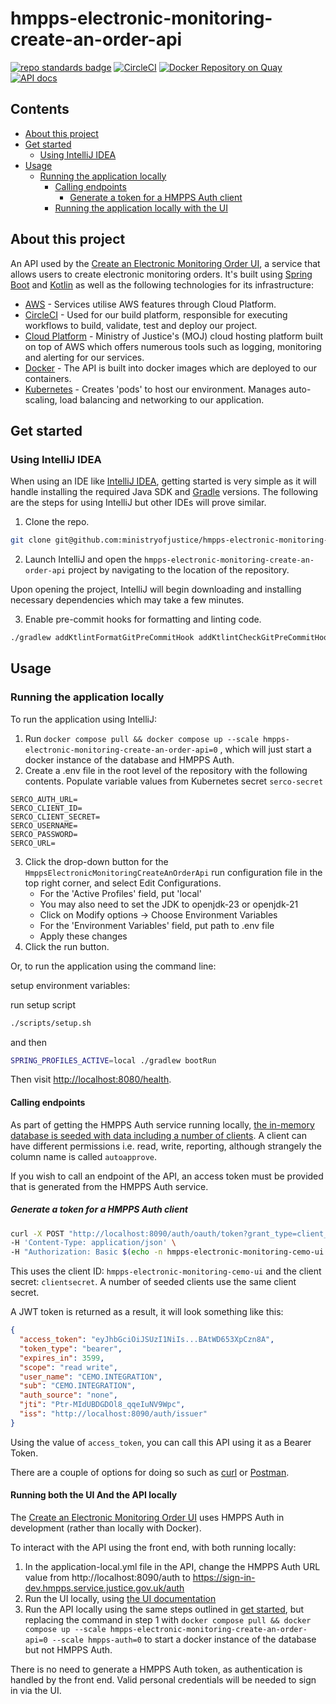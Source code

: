 # hmpps-electronic-monitoring-create-an-order-api
[![repo standards badge](https://img.shields.io/badge/endpoint.svg?&style=flat&logo=github&url=https%3A%2F%2Foperations-engineering-reports.cloud-platform.service.justice.gov.uk%2Fapi%2Fv1%2Fcompliant_public_repositories%2Fhmpps-electronic-monitoring-create-an-order-api)](https://operations-engineering-reports.cloud-platform.service.justice.gov.uk/public-report/hmpps-electronic-monitoring-create-an-order-api "Link to report")
[![CircleCI](https://circleci.com/gh/ministryofjustice/hmpps-electronic-monitoring-create-an-order-api/tree/main.svg?style=svg)](https://circleci.com/gh/ministryofjustice/hmpps-electronic-monitoring-create-an-order-api)
[![Docker Repository on Quay](https://img.shields.io/badge/quay.io-repository-2496ED.svg?logo=docker)](https://quay.io/repository/hmpps/hmpps-electronic-monitoring-create-an-order-api)
[![API docs](https://img.shields.io/badge/API_docs_-view-85EA2D.svg?logo=swagger)](https://hmpps-electronic-monitoring-create-an-order-api-dev.hmpps.service.justice.gov.uk/webjars/swagger-ui/index.html?configUrl=/v3/api-docs)

## Contents
- [About this project](#about-this-project)
- [Get started](#get-started)
    - [Using IntelliJ IDEA](#using-intellij-idea)
- [Usage](#usage)
    - [Running the application locally](#running-the-application-locally)
      - [Calling endpoints](#calling-endpoints)
        - [Generate a token for a HMPPS Auth client](#generate-a-token-for-a-hmpps-auth-client)
      - [Running the application locally with the UI](#running-both-the-ui-and-the-api-locally)


## About this project

An API used by the [Create an Electronic Monitoring Order UI](https://github.com/ministryofjustice/hmpps-electronic-monitoring-create-an-order), 
a service that allows users to create electronic monitoring orders.
It's built using [Spring Boot](https://spring.io/projects/spring-boot/) and [Kotlin](https://kotlinlang.org/)
as well as the following technologies for its infrastructure:
- [AWS](https://aws.amazon.com/) - Services utilise AWS features through Cloud Platform.
- [CircleCI](https://circleci.com/developer) - Used for our build platform, responsible for executing workflows to
  build, validate, test and deploy our project.
- [Cloud Platform](https://user-guide.cloud-platform.service.justice.gov.uk/#cloud-platform-user-guide) - Ministry of
  Justice's (MOJ) cloud hosting platform built on top of AWS which offers numerous tools such as logging, monitoring and
  alerting for our services.
- [Docker](https://www.docker.com/) - The API is built into docker images which are deployed to our containers.
- [Kubernetes](https://kubernetes.io/docs/home/) - Creates 'pods' to host our environment. Manages auto-scaling, load
  balancing and networking to our application.

## Get started

### Using IntelliJ IDEA

When using an IDE like [IntelliJ IDEA](https://www.jetbrains.com/idea/), getting started is very simple as it will
handle installing the required Java SDK and [Gradle](https://gradle.org/) versions. The following are the steps for
using IntelliJ but other IDEs will prove similar.

1. Clone the repo.

```bash
git clone git@github.com:ministryofjustice/hmpps-electronic-monitoring-create-an-order-api.git
```

2. Launch IntelliJ and open the `hmpps-electronic-monitoring-create-an-order-api` project by navigating to the location 
of the repository.

Upon opening the project, IntelliJ will begin downloading and installing necessary dependencies which may take a few
minutes.

3. Enable pre-commit hooks for formatting and linting code.

```bash
./gradlew addKtlintFormatGitPreCommitHook addKtlintCheckGitPreCommitHook
```

## Usage

### Running the application locally

To run the application using IntelliJ:

1. Run `docker compose pull && docker compose up --scale hmpps-electronic-monitoring-create-an-order-api=0`
, which will just start a docker instance of the database and HMPPS Auth.
2. Create a .env file in the root level of the repository with the following contents. Populate variable values from Kubernetes secret `serco-secret` 
```
SERCO_AUTH_URL=
SERCO_CLIENT_ID=
SERCO_CLIENT_SECRET=
SERCO_USERNAME=
SERCO_PASSWORD=
SERCO_URL=
```
3. Click the drop-down button for the `HmppsElectronicMonitoringCreateAnOrderApi` run configuration file in the top 
right corner, and select Edit Configurations. 
    - For the 'Active Profiles' field, put 'local'
    - You may also need to set the JDK to openjdk-23 or openjdk-21
    - Click on Modify options -> Choose Environment Variables
    - For the 'Environment Variables' field, put path to .env file
    - Apply these changes
4. Click the run button.

Or, to run the application using the command line:

setup environment variables:

run setup script
```bash
./scripts/setup.sh
```
and then
```bash
SPRING_PROFILES_ACTIVE=local ./gradlew bootRun
```

Then visit [http://localhost:8080/health](hhttp://localhost:8081/health).


#### Calling endpoints

As part of getting the HMPPS Auth service running locally, 
[the in-memory database is seeded with data including a number of clients](https://github.com/ministryofjustice/hmpps-auth/blob/main/src/main/resources/db/dev/data/auth/V900_0__clients.sql). 
A client can have different permissions i.e. read, write, reporting, although strangely the column name is called `​​autoapprove`.

If you wish to call an endpoint of the API, an access token must be provided that is generated from the HMPPS Auth service.

##### Generate a token for a HMPPS Auth client

```bash
curl -X POST "http://localhost:8090/auth/oauth/token?grant_type=client_credentials" \ 
-H 'Content-Type: application/json' \
-H "Authorization: Basic $(echo -n hmpps-electronic-monitoring-cemo-ui:clientsecret | base64)"
```

This uses the client ID: `hmpps-electronic-monitoring-cemo-ui` and the client secret: `clientsecret`. A number of seeded
clients use the same client secret.

A JWT token is returned as a result, it will look something like this:

```json
{
  "access_token": "eyJhbGciOiJSUzI1NiIs...BAtWD653XpCzn8A",
  "token_type": "bearer",
  "expires_in": 3599,
  "scope": "read write",
  "user_name": "CEMO.INTEGRATION",
  "sub": "CEMO.INTEGRATION",
  "auth_source": "none",
  "jti": "Ptr-MIdUBDGDOl8_qqeIuNV9Wpc",
  "iss": "http://localhost:8090/auth/issuer"
}
```

Using the value of `access_token`, you can call this API using it as a Bearer Token.

There are a couple of options for doing so such as [curl](https://curl.se/) or
[Postman](https://www.postman.com/).

#### Running both the UI And the API locally

The [Create an Electronic Monitoring Order UI](https://github.com/ministryofjustice/hmpps-electronic-monitoring-create-an-order) uses HMPPS Auth in development (rather than locally with Docker).

To interact with the API using the front end, with both running locally:
1. In the application-local.yml file in the API, change the HMPPS Auth URL value from http://localhost:8090/auth to https://sign-in-dev.hmpps.service.justice.gov.uk/auth
2. Run the UI locally, using [the UI documentation](https://github.com/ministryofjustice/hmpps-electronic-monitoring-create-an-order)
3. Run the API locally using the same steps outlined in [get started](#get-started), but replacing the command in step 1 with `docker compose pull && docker compose up --scale hmpps-electronic-monitoring-create-an-order-api=0 --scale hmpps-auth=0` to start a docker instance of the database but not HMPPS Auth.

There is no need to generate a HMPPS Auth token, as authentication is handled by the front end. Valid personal credentials will be needed to sign in via the UI.